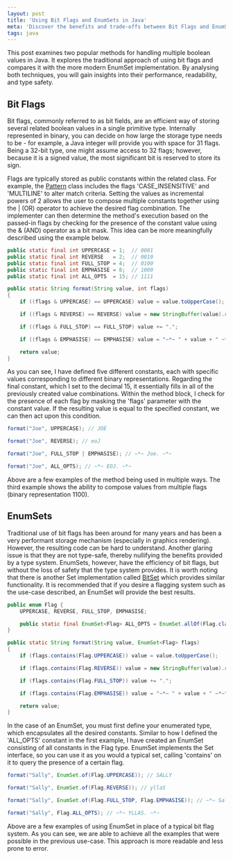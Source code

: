 ```yaml
---
layout: post
title: 'Using Bit Flags and EnumSets in Java'
meta: 'Discover the benefits and trade-offs between Bit Flags and EnumSets in Java with practical examples and performance insights.'
tags: java
---
```


This post examines two popular methods for handling multiple boolean values in Java.
It explores the traditional approach of using bit flags and compares it with the more modern EnumSet implementation.
By analysing both techniques, you will gain insights into their performance, readability, and type safety.

<!--more-->

## Bit Flags

Bit flags, commonly referred to as bit fields, are an efficient way of storing several related boolean values in a single primitive type.
Internally represented in binary, you can decide on how large the storage type needs to be - for example, a Java integer will provide you with space for 31 flags.
Being a 32-bit type, one might assume access to 32 flags; however, because it is a signed value, the most significant bit is reserved to store its sign.

Flags are typically stored as public constants within the related class.
For example, the [Pattern](http://docs.oracle.com/javase/7/docs/api/java/util/regex/Pattern.html) class includes the flags 'CASE_INSENSITIVE' and 'MULTILINE' to alter match criteria.
Setting the values as incremental powers of 2 allows the user to compose multiple constants together using the | (OR) operator to achieve the desired flag combination.
The implementer can then determine the method's execution based on the passed-in flags by checking for the presence of the constant value using the & (AND) operator as a bit mask.
This idea can be more meaningfully described using the example below.

```java
public static final int UPPERCASE = 1;  // 0001
public static final int REVERSE   = 2;  // 0010
public static final int FULL_STOP = 4;  // 0100
public static final int EMPHASISE = 8;  // 1000
public static final int ALL_OPTS  = 15; // 1111

public static String format(String value, int flags)
{
    if ((flags & UPPERCASE) == UPPERCASE) value = value.toUpperCase();

    if ((flags & REVERSE) == REVERSE) value = new StringBuffer(value).reverse().toString();

    if ((flags & FULL_STOP) == FULL_STOP) value += ".";

    if ((flags & EMPHASISE) == EMPHASISE) value = "~*~ " + value + " ~*~";

    return value;
}
```

As you can see, I have defined five different constants, each with specific values corresponding to different binary representations.
Regarding the final constant, which I set to the decimal 15, it essentially fills in all of the previously created value combinations.
Within the method block, I check for the presence of each flag by masking the 'flags' parameter with the constant value.
If the resulting value is equal to the specified constant, we can then act upon this condition.

```java
format("Joe", UPPERCASE); // JOE

format("Joe", REVERSE); // eoJ

format("Joe", FULL_STOP | EMPHASISE); // ~*~ Joe. ~*~

format("Joe", ALL_OPTS); // ~*~ EOJ. ~*~
```

Above are a few examples of the method being used in multiple ways.
The third example shows the ability to compose values from multiple flags (binary representation 1100).

## EnumSets

Traditional use of bit flags has been around for many years and has been a very performant storage mechanism (especially in graphics rendering).
However, the resulting code can be hard to understand.
Another glaring issue is that they are not type-safe, thereby nullifying the benefits provided by a type system.
EnumSets, however, have the efficiency of bit flags, but without the loss of safety that the type system provides.
It is worth noting that there is another Set implementation called [BitSet](http://docs.oracle.com/javase/7/docs/api/java/util/BitSet.html) which provides similar functionality.
It is recommended that if you desire a flagging system such as the use-case described, an EnumSet will provide the best results.

```java
public enum Flag {
    UPPERCASE, REVERSE, FULL_STOP, EMPHASISE;

    public static final EnumSet<Flag> ALL_OPTS = EnumSet.allOf(Flag.class);
}
```

```java
public static String format(String value, EnumSet<Flag> flags)
{
    if (flags.contains(Flag.UPPERCASE)) value = value.toUpperCase();

    if (flags.contains(Flag.REVERSE)) value = new StringBuffer(value).reverse().toString();

    if (flags.contains(Flag.FULL_STOP)) value += ".";

    if (flags.contains(Flag.EMPHASISE)) value = "~*~ " + value + " ~*~";

    return value;
}
```

In the case of an EnumSet, you must first define your enumerated type, which encapsulates all the desired constants.
Similar to how I defined the 'ALL_OPTS' constant in the first example, I have created an EnumSet consisting of all constants in the Flag type.
EnumSet implements the Set interface, so you can use it as you would a typical set, calling 'contains' on it to query the presence of a certain flag.

```java
format("Sally", EnumSet.of(Flag.UPPERCASE)); // SALLY

format("Sally", EnumSet.of(Flag.REVERSE)); // yllaS

format("Sally", EnumSet.of(Flag.FULL_STOP, Flag.EMPHASISE)); // ~*~ Sally. ~*~

format("Sally", Flag.ALL_OPTS); // ~*~ YLLAS. ~*~
```

Above are a few examples of using EnumSet in place of a typical bit flag system.
As you can see, we are able to achieve all the examples that were possible in the previous use-case.
This approach is more readable and less prone to error.
